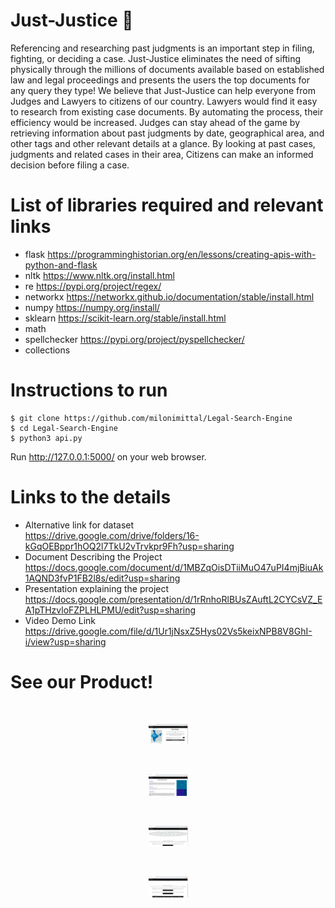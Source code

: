 # Just-Justice :scroll:
Referencing and researching past judgments is an important step in filing, fighting, or deciding a case. Just-Justice eliminates the need of sifting physically through the millions of documents available based on established law and legal proceedings and presents the users the top documents for any query they type! We believe that  Just-Justice can help everyone from Judges and Lawyers to citizens of our country. Lawyers would find it easy to research from existing case documents. By automating the process, their efficiency would be increased. Judges can stay ahead of the game by retrieving information about past judgments by date, geographical area, and other tags and other relevant details at a glance. By looking at past cases, judgments and related cases in their area, Citizens can make an informed decision before filing a case.
<br>
# List of libraries required and relevant links
- flask https://programminghistorian.org/en/lessons/creating-apis-with-python-and-flask
- nltk https://www.nltk.org/install.html
- re https://pypi.org/project/regex/
- networkx https://networkx.github.io/documentation/stable/install.html
- numpy https://numpy.org/install/
- sklearn https://scikit-learn.org/stable/install.html
- math 
- spellchecker https://pypi.org/project/pyspellchecker/
- collections

# Instructions to run
```console
$ git clone https://github.com/milonimittal/Legal-Search-Engine
$ cd Legal-Search-Engine
$ python3 api.py
```

Run http://127.0.0.1:5000/ on your web browser.  

# Links to the details

- Alternative link for dataset<br>
https://drive.google.com/drive/folders/16-kGqOEBppr1hOQ2l7TkU2vTrvkpr9Fh?usp=sharing
- Document Describing the Project<br>
https://docs.google.com/document/d/1MBZqOisDTiiMuO47uPI4mjBiuAk1AQND3fvP1FB2l8s/edit?usp=sharing
- Presentation explaining the project<br>
https://docs.google.com/presentation/d/1rRnhoRlBUsZAuftL2CYCsVZ_EA1pTHzvloFZPLHLPMU/edit?usp=sharing
- Video Demo Link<br>
https://drive.google.com/file/d/1Ur1jNsxZ5Hys02Vs5keixNPB8V8GhI-i/view?usp=sharing


# See our Product!
<br>
<p align="center"><img src="https://github.com/milonimittal/Legal-Search-Engine/blob/master/images/netapp_main.png" width=12.5%></p><br>
<p align="center"><img src="https://github.com/milonimittal/Legal-Search-Engine/blob/master/images/netapp_murder.png" width=12.5%></p><br>
<p align="center"><img src="https://github.com/milonimittal/Legal-Search-Engine/blob/master/images/netapp_advancedsearch.png" width=12.5%></p><br>
<p align="center"><img src="https://github.com/milonimittal/Legal-Search-Engine/blob/master/images/netapp_advancedsearch2.png" width=12.5%></p><br>

